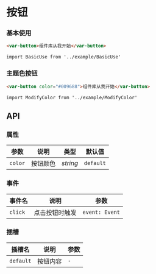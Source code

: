 # 按钮

### 基本使用
```html
<var-button>组件库从我开始</var-button>
```

```vue
import BasicUse from '../example/BasicUse'
```

### 主题色按钮
```html
<var-button color="#009688">组件库从我开始</var-button>
```

```vue
import ModifyColor from '../example/ModifyColor'
```

## API

### 属性

| 参数 | 说明 | 类型 | 默认值 | 
| --- | --- | --- | --- | 
| `color` | 按钮颜色 | _string_ | `default` |

### 事件

| 事件名 | 说明 | 参数 |
| --- | --- | --- |
| `click` | 点击按钮时触发 | `event: Event` |

### 插槽

| 插槽名 | 说明 | 参数 |
| --- | --- | --- |
| `default` | 按钮内容 | `-` |